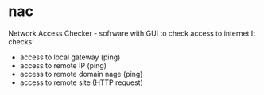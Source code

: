 # nac
Network Access Checker - sofrware with GUI to check access to internet
It checks:
- access to local gateway (ping)
- access to remote IP (ping)
- access to remote domain nage (ping)
- access to remote site (HTTP request)
